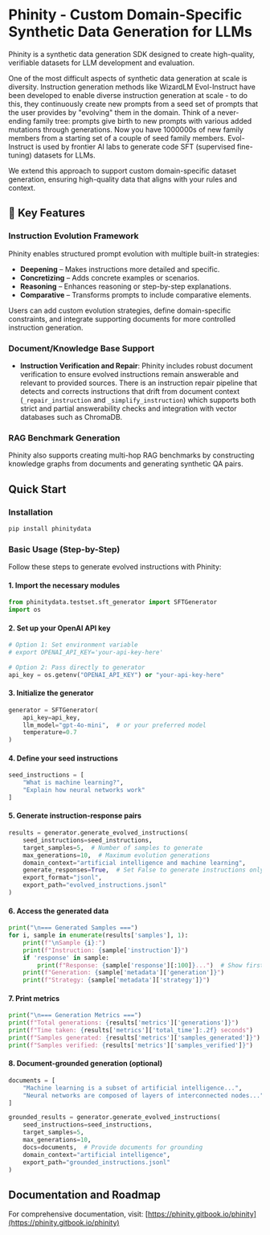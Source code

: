 # Phinity - Custom Domain-Specific Synthetic Data Generation for LLMs

Phinity is a synthetic data generation SDK designed to create high-quality, verifiable datasets for LLM development and evaluation.

One of the most difficult aspects of synthetic data generation at scale is diversity. Instruction generation methods like WizardLM Evol-Instruct have been developed to enable diverse instruction generation at scale - to do this, they continuously create new prompts from a seed set of prompts that the user provides by "evolving" them in the domain. Think of a never-ending family tree: prompts give birth to new prompts with various added mutations through generations. Now you have 1000000s of new family members from a starting set of a couple of seed family members. Evol-Instruct is used by frontier AI labs to generate code SFT (supervised fine-tuning) datasets for LLMs. 

We extend this approach to support custom domain-specific dataset generation, ensuring high-quality data that aligns with your rules and context.

## 🎯 Key Features

### Instruction Evolution Framework
Phinity enables structured prompt evolution with multiple built-in strategies:
- **Deepening** – Makes instructions more detailed and specific.
- **Concretizing** – Adds concrete examples or scenarios.
- **Reasoning** – Enhances reasoning or step-by-step explanations.
- **Comparative** – Transforms prompts to include comparative elements.

Users can add custom evolution strategies, define domain-specific constraints, and integrate supporting documents for more controlled instruction generation.

### Document/Knowledge Base Support
- **Instruction Verification and Repair**: Phinity includes robust document verification to ensure evolved instructions remain answerable and relevant to provided sources. There is an instruction repair pipeline that detects and corrects instructions that drift from document context (`_repair_instruction` and `_simplify_instruction`) which supports both strict and partial answerability checks and integration with vector databases such as ChromaDB.

### RAG Benchmark Generation
Phinity also supports creating multi-hop RAG benchmarks by constructing knowledge graphs from documents and generating synthetic QA pairs.

## Quick Start

### Installation

```bash
pip install phinitydata
```

### Basic Usage (Step-by-Step)

Follow these steps to generate evolved instructions with Phinity:

#### 1. Import the necessary modules

```python
from phinitydata.testset.sft_generator import SFTGenerator
import os
```

#### 2. Set up your OpenAI API key

```python
# Option 1: Set environment variable
# export OPENAI_API_KEY='your-api-key-here'
    
# Option 2: Pass directly to generator
api_key = os.getenv("OPENAI_API_KEY") or "your-api-key-here"
```

#### 3. Initialize the generator

```python
generator = SFTGenerator(
    api_key=api_key,
    llm_model="gpt-4o-mini",  # or your preferred model
    temperature=0.7
)
```

#### 4. Define your seed instructions

```python
seed_instructions = [
    "What is machine learning?",
    "Explain how neural networks work"
]
```

#### 5. Generate instruction-response pairs

```python
results = generator.generate_evolved_instructions(
    seed_instructions=seed_instructions,
    target_samples=5,  # Number of samples to generate
    max_generations=10,  # Maximum evolution generations
    domain_context="artificial intelligence and machine learning",
    generate_responses=True,  # Set False to generate instructions only
    export_format="jsonl",
    export_path="evolved_instructions.jsonl"
)
```

#### 6. Access the generated data

```python
print("\n=== Generated Samples ===")
for i, sample in enumerate(results['samples'], 1):
    print(f"\nSample {i}:")
    print(f"Instruction: {sample['instruction']}")
    if 'response' in sample:
        print(f"Response: {sample['response'][:100]}...")  # Show first 100 chars
    print(f"Generation: {sample['metadata']['generation']}")
    print(f"Strategy: {sample['metadata']['strategy']}")
```

#### 7. Print metrics

```python
print("\n=== Generation Metrics ===")
print(f"Total generations: {results['metrics']['generations']}")
print(f"Time taken: {results['metrics']['total_time']:.2f} seconds")
print(f"Samples generated: {results['metrics']['samples_generated']}")
print(f"Samples verified: {results['metrics']['samples_verified']}")
```

#### 8. Document-grounded generation (optional)

```python
documents = [
    "Machine learning is a subset of artificial intelligence...",
    "Neural networks are composed of layers of interconnected nodes..."
]

grounded_results = generator.generate_evolved_instructions(
    seed_instructions=seed_instructions,
    target_samples=5,
    max_generations=10,
    docs=documents,  # Provide documents for grounding
    domain_context="artificial intelligence",
    export_path="grounded_instructions.jsonl"
)
```


## Documentation and Roadmap

For comprehensive documentation, visit:
[https://phinity.gitbook.io/phinity](https://phinity.gitbook.io/phinity)



  
